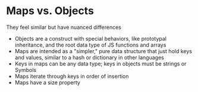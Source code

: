 # Maps vs. Objects

They feel similar but have nuanced differences

* Objects are a construct with special behaviors, like prototypal inheritance, and the root data type of JS functions and arrays
* Maps are intended as a "simpler," pure data structure that just hold keys and values, similar to a hash or dictionary in other languages
* Keys in maps can be any data type; keys in objects must be strings or Symbols
* Maps iterate through keys in order of insertion
* Maps have a size property
